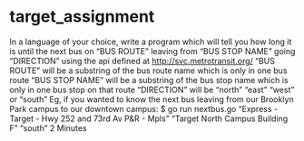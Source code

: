 # target_assignment
In a language of your choice, write a program which will tell you how long it is until
the next bus on “BUS ROUTE” leaving from “BUS STOP NAME” going “DIRECTION”
using the api defined at http://svc.metrotransit.org/
“BUS ROUTE” will be a substring of the bus route name which is only in one bus
route
“BUS STOP NAME” will be a substring of the bus stop name which is only in one bus
stop on that route
“DIRECTION” will be “north” “east” “west” or “south”
Eg, if you wanted to know the next bus leaving from our Brooklyn Park campus to
our downtown campus:
$ go run nextbus.go “Express - Target - Hwy 252 and 73rd Av P&R - Mpls” “Target
North Campus Building F” “south”
2 Minutes
